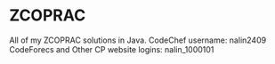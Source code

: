 # ZCOPRAC
All of my ZCOPRAC solutions in Java.
CodeChef username: nalin2409
CodeForecs and Other CP website logins: nalin_1000101
